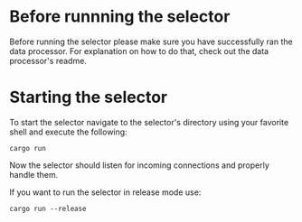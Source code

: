 # Before runnning the selector
Before running the selector please make sure you have successfully ran the data processor.
For explanation on how to do that, check out the data processor's readme.

# Starting the selector
To start the selector navigate to the selector's directory using your favorite shell
and execute the following:

`cargo run`

Now the selector should listen for incoming connections and properly handle them.


If you want to run the selector in release mode use:

`cargo run --release`
